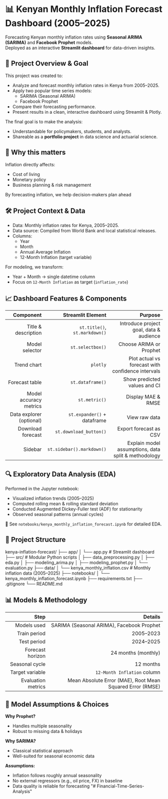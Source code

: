 # 📊 Kenyan Monthly Inflation Forecast Dashboard (2005–2025)

Forecasting Kenyan monthly inflation rates using **Seasonal ARIMA (SARIMA)** and **Facebook Prophet** models.  
Deployed as an interactive **Streamlit dashboard** for data-driven insights.

## 🎯 **Project Overview & Goal**

This project was created to:
- Analyze and forecast monthly inflation rates in Kenya from 2005–2025.
- Apply two popular time series models:
  - SARIMA (Seasonal ARIMA)
  - Facebook Prophet
- Compare their forecasting performance.
- Present results in a clean, interactive dashboard using Streamlit & Plotly.

The final goal is to make the analysis:
- Understandable for policymakers, students, and analysts.
- Shareable as a **portfolio project** in data science and actuarial science.

## 🧪 **Why this matters**

Inflation directly affects:
- Cost of living
- Monetary policy
- Business planning & risk management

By forecasting inflation, we help decision-makers plan ahead

## 🛠 **Project Context & Data**

- Data: Monthly inflation rates for Kenya, 2005–2025.
- Data source: Compiled from World Bank and local statistical releases.
- Columns:
  - Year
  - Month
  - Annual Average Inflation
  - 12-Month Inflation (target variable)

For modeling, we transform:
- Year + Month → single datetime column
- Focus on `12-Month Inflation` as target (`inflation_rate`)


## 📈 **Dashboard Features & Components**

| Component                  | Streamlit Element             | Purpose                                                                 |
|--------------------------:|------------------------------:|------------------------------------------------------------------------:|
| Title & description      | `st.title()`, `st.markdown()` | Introduce project goal, data & audience                                 |
| Model selector           | `st.selectbox()`              | Choose ARIMA or Prophet                                                 |
| Trend chart              | `plotly`                      | Plot actual vs forecast with confidence intervals                       |
| Forecast table           | `st.dataframe()`              | Show predicted values and CI                                            |
| Model accuracy metrics   | `st.metric()`                 | Display MAE & RMSE                                                      |
| Data explorer (optional) | `st.expander()` + dataframe   | View raw data                                                           |
| Download forecast        | `st.download_button()`        | Export forecast as CSV                                                  |
| Sidebar                  | `st.sidebar().markdown()`     | Explain model assumptions, data split & methodology                     |


## 🔍 **Exploratory Data Analysis (EDA)**

Performed in the Jupyter notebook:
- Visualized inflation trends (2005–2025)
- Computed rolling mean & rolling standard deviation
- Conducted Augmented Dickey-Fuller test (ADF) for stationarity
- Observed seasonal patterns (annual cycles)

📓 See `notebooks/kenya_monthly_inflation_forecast.ipynb` for detailed EDA.



## 🧰 **Project Structure**
kenya-inflation-forecast/
├── app/
│ └── app.py # Streamlit dashboard
├── src/ # Modular Python scripts
│ ├── data_preprocessing.py
│ ├── eda.py
│ ├── modeling_arima.py
│ ├── modeling_prophet.py
│ └── evaluation.py
├── data/
│ └── kenya_monthly_inflation.csv # Monthly inflation data (2005–2025)
├── notebooks/
│ └── kenya_monthly_inflation_forecast.ipynb
├── requirements.txt
├── .gitignore
└── README.md

## 📊 **Models & Methodology**

| Step                        | Details                                                                  |
|---------------------------:|--------------------------------------------------------------------------:|
| Models used               | SARIMA (Seasonal ARIMA), Facebook Prophet                                |
| Train period              | 2005–2023                                                                 |
| Test period               | 2024–2025                                                                 |
| Forecast horizon          | 24 months (monthly)                                                        |
| Seasonal cycle           | 12 months                                                                  |
| Target variable           | `12-Month Inflation` column                                               |
| Evaluation metrics       | Mean Absolute Error (MAE), Root Mean Squared Error (RMSE)                   |


## 📐 **Model Assumptions & Choices**

**Why Prophet?**
- Handles multiple seasonality
- Robust to missing data & holidays

**Why SARIMA?**
- Classical statistical approach
- Well-suited for seasonal economic data

**Assumptions:**
- Inflation follows roughly annual seasonality
- No external regressors (e.g., oil price, FX) in baseline
- Data quality is reliable for forecasting
"# Financial-Time-Series-Analysis" 
